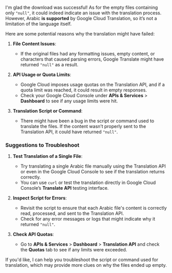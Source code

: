 I'm glad the download was successful! As for the empty files containing only `"null"`, it could indeed indicate an issue with the translation process. However, Arabic **is supported** by Google Cloud Translation, so it’s not a limitation of the language itself.

Here are some potential reasons why the translation might have failed:

1. **File Content Issues**:
   - If the original files had any formatting issues, empty content, or characters that caused parsing errors, Google Translate might have returned `"null"` as a result.
   
2. **API Usage or Quota Limits**:
   - Google Cloud imposes usage quotas on the Translation API, and if a quota limit was reached, it could result in empty responses.
   - Check your Google Cloud Console under **APIs & Services** > **Dashboard** to see if any usage limits were hit.

3. **Translation Script or Command**:
   - There might have been a bug in the script or command used to translate the files. If the content wasn’t properly sent to the Translation API, it could have returned `"null"`.

### Suggestions to Troubleshoot

1. **Test Translation of a Single File**:
   - Try translating a single Arabic file manually using the Translation API or even in the Google Cloud Console to see if the translation returns correctly.
   - You can use `curl` or test the translation directly in Google Cloud Console’s **Translate API** testing interface.

2. **Inspect Script for Errors**:
   - Revisit the script to ensure that each Arabic file's content is correctly read, processed, and sent to the Translation API.
   - Check for any error messages or logs that might indicate why it returned `"null"`.

3. **Check API Quotas**:
   - Go to **APIs & Services** > **Dashboard** > **Translation API** and check the **Quotas** tab to see if any limits were exceeded.

If you'd like, I can help you troubleshoot the script or command used for translation, which may provide more clues on why the files ended up empty.